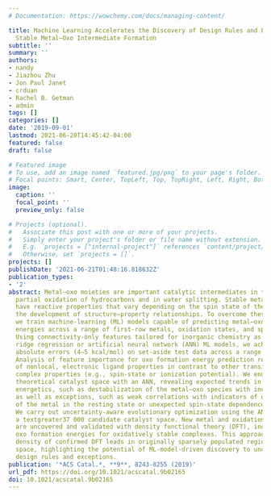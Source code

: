 ```yaml
---
# Documentation: https://wowchemy.com/docs/managing-content/

title: Machine Learning Accelerates the Discovery of Design Rules and Exceptions in
  Stable Metal–Oxo Intermediate Formation
subtitle: ''
summary: ''
authors:
- nandy
- Jiazhou Zhu
- Jon Paul Janet
- crduan
- Rachel B. Getman
- admin
tags: []
categories: []
date: '2019-09-01'
lastmod: 2021-06-20T14:45:42-04:00
featured: false
draft: false

# Featured image
# To use, add an image named `featured.jpg/png` to your page's folder.
# Focal points: Smart, Center, TopLeft, Top, TopRight, Left, Right, BottomLeft, Bottom, BottomRight.
image:
  caption: ''
  focal_point: ''
  preview_only: false

# Projects (optional).
#   Associate this post with one or more of your projects.
#   Simply enter your project's folder or file name without extension.
#   E.g. `projects = ["internal-project"]` references `content/project/deep-learning/index.md`.
#   Otherwise, set `projects = []`.
projects: []
publishDate: '2021-06-21T01:48:16.818632Z'
publication_types:
- '2'
abstract: Metal–oxo moieties are important catalytic intermediates in the selective
  partial oxidation of hydrocarbons and in water splitting. Stable metal–oxo species
  have reactive properties that vary depending on the spin state of the metal, complicating
  the development of structure–property relationships. To overcome these challenges,
  we train machine-learning (ML) models capable of predicting metal–oxo formation
  energies across a range of first-row metals, oxidation states, and spin states.
  Using connectivity-only features tailored for inorganic chemistry as inputs to kernel
  ridge regression or artificial neural network (ANN) ML models, we achieve good mean
  absolute errors (4–5 kcal/mol) on set-aside test data across a range of ligand orientations.
  Analysis of feature importance for oxo formation energy prediction reveals the dominance
  of nonlocal, electronic ligand properties in contrast to other transition metal
  complex properties (e.g., spin-state or ionization potential). We enumerate the
  theoretical catalyst space with an ANN, revealing expected trends in oxo formation
  energetics, such as destabilization of the metal–oxo species with increasing d-filling,
  as well as exceptions, such as weak correlations with indicators of oxidative stability
  of the metal in the resting state or unexpected spin-state dependence in reactivity.
  We carry out uncertainty-aware evolutionary optimization using the ANN to explore
  a textgreater37 000 candidate catalyst space. New metal and oxidation state combinations
  are uncovered and validated with density functional theory (DFT), including counterintuitive
  oxo formation energies for oxidatively stable complexes. This approach doubles the
  density of confirmed DFT leads in originally sparsely populated regions of property
  space, highlighting the potential of ML-model-driven discovery to uncover catalyst
  design rules and exceptions.
publication: '*ACS Catal.*, **9**, 8243-8255 (2019)'
url_pdf: https://doi.org/10.1021/acscatal.9b02165
doi: 10.1021/acscatal.9b02165
---
```

